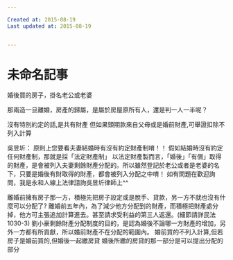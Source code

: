 ```yaml
---

Created at: 2015-08-19
Last updated at: 2015-08-19


---
```


# 未命名記事


婚後買的房子，掛名老公或老婆

那兩造一旦離婚，房產的歸屬，是屬於房屋原所有人，還是判一人一半呢？

沒有特別約定的話,是共有財產
但如果頭期款來自父母或是婚前財產,可舉證扣除不列入計算

吳昱圻：
原則上您要看夫妻結婚時有沒有約定財產制唷！！
假如結婚時沒有約定任何財產制，那就是採「法定財產制」
以法定財產製而言，「婚後」「有償」取得的財產，是會被列入夫妻剩餘財產分配的。所以雖然登記於老公或者是老婆的名下，只要是婚後有財取得的財產，都會被列入分配之中唷！
如有問題在歡迎詢問，我是永和人線上法律諮詢吳昱圻律師上^^

離婚前擁有房子那一方，積極先把房子設定或是脫手、貸款，另一方不就也沒有什麼可以分配了?
離婚前五年內，為了減少他方分配到的財產，而積極把財產處分掉，他方可主張追加計算進去。甚至請求受利益的第三人返還。(細節請詳民法1030-3)
劉小豪剩餘財產分配制度的目的，是認為婚後不論哪一方財產的增加，另外一方都有所貢獻，所以婚前財產不在分配的範圍內。
婚前買的不列入計算,但若房子是婚前買的,但婚後一起繳房貸
婚後所繳的房貸的那一部分是可以提出分配的部分

